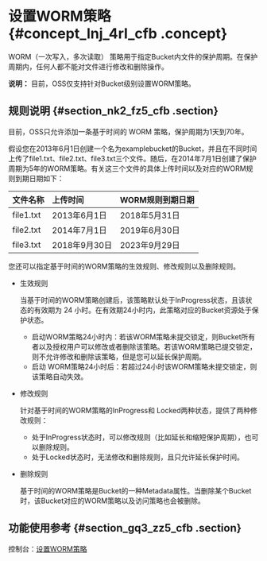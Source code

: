 # 设置WORM策略 {#concept_lnj_4rl_cfb .concept}

WORM（一次写入，多次读取） 策略用于指定Bucket内文件的保护周期。在保护周期内，任何人都不能对文件进行修改和删除操作。

**说明：** 目前，OSS仅支持针对Bucket级别设置WORM策略。

## 规则说明 {#section_nk2_fz5_cfb .section}

目前，OSS只允许添加一条基于时间的 WORM 策略，保护周期为1天到70年。

假设您在2013年6月1日创建一个名为examplebucket的Bucket，并且在不同时间上传了file1.txt、file2.txt、file3.txt三个文件。随后，在2014年7月1日创建了保护周期为5年的WORM策略。有关这三个文件的具体上传时间以及对应的WORM规则到期日期如下：

|文件名称|上传时间|WORM规则到期日期|
|:---|:---|:---------|
|file1.txt|2013年6月1日|2018年5月31日|
|file2.txt|2014年7月1日|2019年6月30日|
|file3.txt|2018年9月30日|2023年9月29日|

您还可以指定基于时间的WORM策略的生效规则、修改规则以及删除规则。

-   生效规则

    当基于时间的WORM策略创建后，该策略默认处于InProgress状态，且该状态的有效期为 24 小时。在有效期24小时内，此策略对应的Bucket资源处于保护状态。

    -   启动WORM策略24小时内：若该WORM策略未提交锁定，则Bucket所有者以及授权用户可以修改或者删除该策略。若该WORM策略已提交锁定，则不允许修改和删除该策略，但是您可以延长保护周期。
    -   启动 WORM策略24小时后：若超过24小时该WORM策略未提交锁定，则该策略自动失效。
-   修改规则

    针对基于时间的WORM策略的InProgress和 Locked两种状态，提供了两种修改规则：

    -   处于InProgress状态时，可以修改规则（比如延长和缩短保护周期），也可以删除规则。
    -   处于Locked状态时，无法修改和删除规则，且只允许延长保护时间。
-   删除规则

    基于时间的WORM策略是Bucket的一种Metadata属性。当删除某个Bucket时，该Bucket对应的WORM策略以及访问策略也会被删除。


## 功能使用参考 {#section_gq3_zz5_cfb .section}

控制台：[设置WORM策略](../../../../cn.zh-CN/控制台用户指南/管理存储空间/设置WORM规则.md#)

